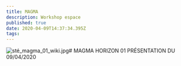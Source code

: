 ```yaml
---
title: MAGMA
description: Workshop espace
published: true
date: 2020-04-09T14:37:34.395Z
tags: 
---
```


![sté_magma_01_wiki.jpg](/image/sté_magma_01_wiki.jpg)# MAGMA
HORIZON 01 PRÉSENTATION DU 09/04/2020